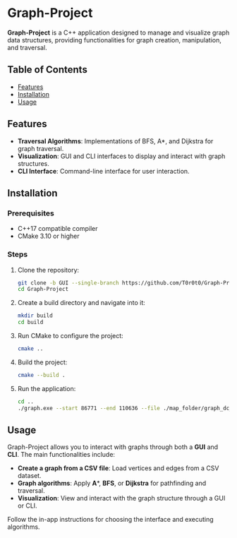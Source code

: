 # Graph-Project

**Graph-Project** is a C++ application designed to manage and visualize graph data structures, providing functionalities for graph creation, manipulation, and traversal.

## Table of Contents

* [Features](#features)
* [Installation](#installation)
* [Usage](#usage)

## Features

* **Traversal Algorithms**: Implementations of BFS, A*, and Dijkstra for graph traversal.
* **Visualization**: GUI and CLI interfaces to display and interact with graph structures.
* **CLI Interface**: Command-line interface for user interaction.

## Installation

### Prerequisites

* C++17 compatible compiler
* CMake 3.10 or higher

### Steps

1. Clone the repository:

   ```bash
   git clone -b GUI --single-branch https://github.com/T0r0t0/Graph-Project.git
   cd Graph-Project
   ```

2. Create a build directory and navigate into it:

   ```bash
   mkdir build
   cd build
   ```

3. Run CMake to configure the project:

   ```bash
   cmake ..
   ```

4. Build the project:

   ```bash
   cmake --build .
   ```

5. Run the application:

   ```bash
   cd ..
   ./graph.exe --start 86771 --end 110636 --file ./map_folder/graph_dc_area.2022-03-11.txt --algorithm bfs
   ```

## Usage

Graph-Project allows you to interact with graphs through both a **GUI** and **CLI**. The main functionalities include:

* **Create a graph from a CSV file**: Load vertices and edges from a CSV dataset.
* **Graph algorithms**: Apply **A***, **BFS**, or **Dijkstra** for pathfinding and traversal.
* **Visualization**: View and interact with the graph structure through a GUI or CLI.

Follow the in-app instructions for choosing the interface and executing algorithms.

